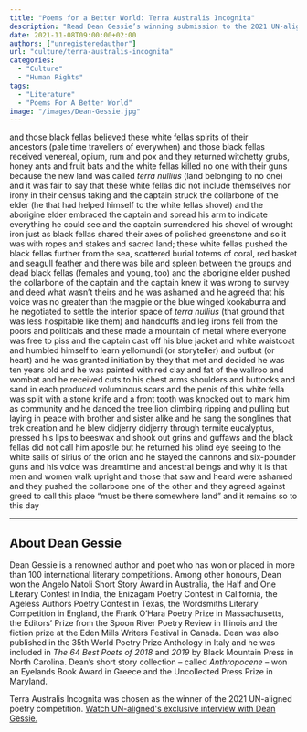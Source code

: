 ```yaml
---
title: "Poems for a Better World: Terra Australis Incognita"
description: "Read Dean Gessie’s winning submission to the 2021 UN-aligned poetry competition."
date: 2021-11-08T09:00:00+02:00
authors: ["unregisteredauthor"]
url: "culture/terra-australis-incognita"
categories: 
  - "Culture"
  - "Human Rights"
tags: 
  - "Literature"
  - "Poems For A Better World"
image: "/images/Dean-Gessie.jpg"
---
```


and those black fellas believed these white fellas spirits of their ancestors (pale time travellers of everywhen) and those black fellas received venereal, opium, rum and pox and they returned witchetty grubs, honey ants and fruit bats and the white fellas killed no one with their guns because the new land was called _terra nullius_ (land belonging to no one) and it was fair to say that these white fellas did not include themselves nor irony in their census taking and the captain struck the collarbone of the elder (he that had helped himself to the white fellas shovel) and the aborigine elder embraced the captain and spread his arm to indicate everything he could see and the captain surrendered his shovel of wrought iron just as black fellas shared their axes of polished greenstone and so it was with ropes and stakes and sacred land; these white fellas pushed the black fellas further from the sea, scattered burial totems of coral, red basket and seagull feather and there was bile and spleen between the groups and dead black fellas (females and young, too) and the aborigine elder pushed the collarbone of the captain and the captain knew it was wrong to survey and deed what wasn’t theirs and he was ashamed and he agreed that his voice was no greater than the magpie or the blue winged kookaburra and he negotiated to settle the interior space of _terra nullius_ (that ground that was less hospitable like them) and handcuffs and leg irons fell from the poors and politicals and these made a mountain of metal where everyone was free to piss and the captain cast off his blue jacket and white waistcoat and humbled himself to learn yellomundi (or storyteller) and butbut (or heart) and he was granted initiation by they that met and decided he was ten years old and he was painted with red clay and fat of the wallroo and wombat and he received cuts to his chest arms shoulders and buttocks and sand in each produced voluminous scars and the penis of this white fella was split with a stone knife and a front tooth was knocked out to mark him as community and he danced the tree lion climbing ripping and pulling but laying in peace with brother and sister alike and he sang the songlines that trek creation and he blew didjerry didjerry through termite eucalyptus, pressed his lips to beeswax and shook out grins and guffaws and the black fellas did not call him apostle but he returned his blind eye seeing to the white sails of sirius of the orion and he stayed the cannons and six-pounder guns and his voice was dreamtime and ancestral beings and why it is that men and women walk upright and those that saw and heard were ashamed and they pushed the collarbone one of the other and they agreed against greed to call this place “must be there somewhere land” and it remains so to this day

* * *

## About Dean Gessie

Dean Gessie is a renowned author and poet who has won or placed in more than 100 international literary competitions. Among other honours, Dean won the Angelo Natoli Short Story Award in Australia, the Half and One Literary Contest in India, the Enizagam Poetry Contest in California, the Ageless Authors Poetry Contest in Texas, the Wordsmiths Literary Competition in England, the Frank O’Hara Poetry Prize in Massachusetts, the Editors’ Prize from the Spoon River Poetry Review in Illinois and the fiction prize at the Eden Mills Writers Festival in Canada. Dean was also published in the 35th World Poetry Prize Anthology in Italy and he was included in _The 64 Best Poets of 2018_ and _2019_ by Black Mountain Press in North Carolina. Dean’s short story collection – called _Anthropocene_ – won an Eyelands Book Award in Greece and the Uncollected Press Prize in Maryland. 

Terra Australis Incognita was chosen as the winner of the 2021 UN-aligned poetry competition. [Watch UN-aligned's exclusive interview with Dean Gessie.](https://un-aligned.org/culture/dean-gessie-on-terra-australis-incognita/)
